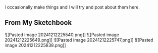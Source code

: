I occasionally make things and I will try and post about them here.

## From My Sketchbook

![[Pasted image 20241212225540.png]]
![[Pasted image 20241212225649.png]]
![[Pasted image 20241212225747.png]]
![[Pasted image 20241212225838.png]]
